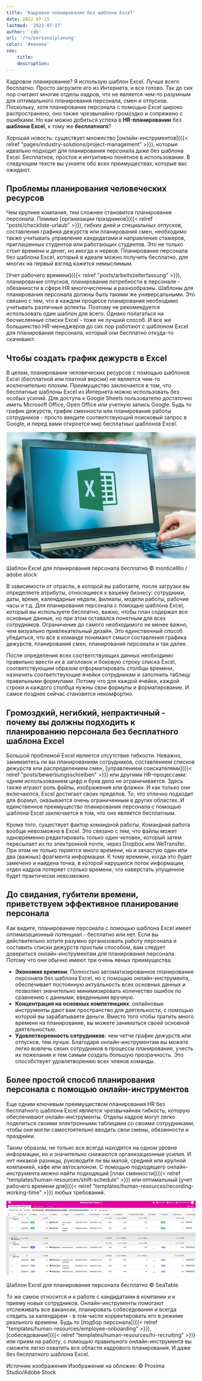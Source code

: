 ```yaml
---
title: 'Кадровое планирование без шаблона Excel'
date: 2022-07-15
lastmod: '2022-07-27'
author: 'cdb'
url: '/ru/personalplanung'
color: '#eeeeee'
seo:
    title:
    description:
---
```


Кадровое планирование? Я использую шаблон Excel. Лучше всего бесплатно. Просто загрузите его из Интернета, и все готово. Так до сих пор считают многие отделы кадров, что не является чем-то разумным для оптимального планирования персонала, смен и отпусков. Поскольку, хотя планирование персонала с помощью Excel широко распространено, оно также чрезвычайно громоздко и сопряжено с ошибками. Но как можно добиться успеха в **HR-планировании** без **шаблона Excel**, к тому же **бесплатного**?

Хорошая новость: существует множество [онлайн-инструментов]({{< relref "pages/industry-solutions/project-management" >}}), которые идеально подходят для планирования персонала даже без шаблона Excel. Бесплатное, простое и интуитивно понятное в использовании. В следующем тексте вы узнаете обо всех преимуществах, которые вас ожидают.

## Проблемы планирования человеческих ресурсов

Чем крупнее компания, тем сложнее становится планирование персонала. Помимо [организации праздников]({{< relref "posts/checkliste-urlaub" >}}), гибких дней и специальных отпусков, составления графика дежурств или планирования смен, необходимо также учитывать управление кандидатами и направление стажеров, приглашенных студентов или работающих студентов. Это не только стоит времени и денег, но иногда и нервов. Планирование персонала без шаблона Excel, который в идеале можно получить бесплатно, для многих на первый взгляд кажется немыслимым.

[Учет рабочего времени]({{< relref "posts/arbeitszeiterfassung" >}}), планирование отпусков, планирование потребности в персонале - обязанности в сфере HR многочисленны и разнообразны. Шаблоны для планирования персонала должны быть такими же универсальными. Это связано с тем, что в каждом процессе планирования необходимо учитывать различные аспекты. Поэтому не рекомендуется использовать один шаблон для всего. Однако полагаться на бесчисленные списки Excel - тоже не лучший способ. И все же большинство HR-менеджеров до сих пор работают с шаблоном Excel для планирования персонала, который они бесплатно откуда-то скачивают.

## Чтобы создать график дежурств в Excel

В целом, планирование человеческих ресурсов с помощью шаблонов Excel (бесплатной или платной версии) не является чем-то исключительно плохим. Преимущество заключается в том, что бесплатные шаблоны Excel из Интернета можно использовать без особых усилий. Для доступа к Google Sheets пользователю достаточно иметь Microsoft Office, Open Office или учетную запись Google. Будь то график дежурств, график сменности или планирование работы сотрудников - просто введите соответствующий поисковый запрос в Google, и перед вами откроется мир бесплатных шаблонов Excel.

![Сотрудники используют бесплатный шаблон Excel для планирования персонала.](Personalplanung-Excel-Vorlage-kostenlos_AdobeStock_343110940_bearbeitet-711x474.jpg)

Шаблон Excel для планирования персонала бесплатно © monticellllo / adobe stock

В зависимости от отрасли, в которой вы работаете, после загрузки вы определяете атрибуты, относящиеся к вашему бизнесу: сотрудники, даты, время, календарные недели, филиалы, модели работы, рабочие часы и т.д. Для планирования персонала с помощью шаблона Excel, который вы используете бесплатно, важно, чтобы план содержал все основные данные, но при этом оставался понятным для всех сотрудников. Ограничение до самого необходимого не менее важно, чем визуально привлекательный дизайн. Это единственный способ убедиться, что все в команде понимают смысл составления графика дежурств, планирования смен, планирования персонала и так далее.

После определения всех соответствующих данных необходимо правильно ввести их в заголовок и боковую строку списка Excel, соответствующим образом отформатировать столбцы времени, назначить соответствующие ячейки сотрудникам и заполнить таблицу правильными формулами. Потому что для каждой ячейки, каждой строки и каждого столбца нужны свои формулы и форматирование. И самое позднее сейчас становится некомфортно.

## Громоздкий, негибкий, непрактичный - почему вы должны подходить к планированию персонала без бесплатного шаблона Excel

Большой проблемой Excel является отсутствие гибкости. Неважно, занимаетесь ли вы планированием сотрудников, составлением списков дежурств или распределением смен, [управлением соискателями]({{< relref "posts/bewerbungsschreiben" >}}) или другими HR-процессами: одним использованием цифр и букв дело не ограничивается. Здесь также играют роль файлы, изображения или флажки. И как только они включаются, Excel достигает своих пределов. То, что отлично подходит для формул, оказывается очень ограниченным в других областях. И единственное преимущество планирования персонала с помощью шаблона Excel заключается в том, что оно является бесплатным.

Кроме того, существует фактор командной работы. Командная работа вообще невозможна в Excel. Это связано с тем, что файлы может одновременно редактировать только один человек, который затем пересылает их по электронной почте, через Dropbox или WeTransfer. При этом не только теряется много времени, но и зачастую один или два (важных) фрагмента информации. К тому времени, когда это будет замечено и найдена точка, в которой нарушился поток информации, отдел кадров потеряет столько времени, что наверстать упущенное будет практически невозможно.

## До свидания, губители времени, приветствуем эффективное планирование персонала

Как видите, планирование персонала с помощью шаблона Excel имеет оптимизационный потенциал - бесплатно или нет. Если вы действительно хотите разумно организовать работу персонала и составить списки дежурств простым способом, вам следует довериться онлайн-инструментам для планирования персонала. Потому что они обычно имеют три очень явных преимущества:

- **Экономия времени**: Полностью автоматизированное планирование персонала без шаблона Excel, но с помощью онлайн-инструмента, обеспечивает постоянную актуальность всех основных данных и позволяет значительно минимизировать количество ошибок по сравнению с данными, введенными вручную.
- **Концентрация на основных компетенциях**: онлайновые инструменты дают вам пространство для деятельности, с помощью которой вы зарабатываете деньги. Вместо того чтобы тратить много времени на планирование, вы можете заниматься своей основной деятельностью.
- **Удовлетворенность сотрудников**: чем четче график дежурств или отпусков, тем лучше. Благодаря онлайн-инструментам вы можете легко вовлечь своих сотрудников в процессы планирования, учесть их пожелания и тем самым создать большую прозрачность. Это способствует удовлетворению всех членов команды.

## Более простой способ планирования персонала с помощью онлайн-инструментов

Еще одним ключевым преимуществом планирования HR без бесплатного шаблона Excel является чрезвычайная гибкость, которую обеспечивают онлайн-инструменты. Отделы кадров могут легко поделиться своими электронными таблицами со своими сотрудниками, чтобы они могли самостоятельно вводить свои смены, обязанности и праздники.

Таким образом, не только все всегда находятся на одном уровне информации, но и значительно снижаются организационные усилия. И нет никакой разницы, руководите ли вы малой, средней или крупной компанией, кафе или автосалоном. С помощью подходящего онлайн-инструмента можно найти подходящий [план сменности]({{< relref "templates/human-resources/shift-schedule" >}}) или оптимальный [учет рабочего времени для]({{< relref "templates/human-resources/recording-working-time" >}}) любых требований.

![](Personalplanung-Excel-Vorlage-kostenlos-1088x428.png)

Шаблон Excel для планирования персонала бесплатно © SeaTable

То же самое относится и к работе с кандидатами в компании и к приему новых сотрудников. Онлайн-инструменты помогают отслеживать все вакансии, планировать собеседования и всегда следить за календарем - в том числе корректировать его в режиме реального времени. Будь то [подбор персонала]({{< relref "templates/human-resources/employee-onboarding" >}}), [собеседования]({{< relref "templates/human-resources/hr-recruiting" >}}) или прием на работу, с помощью правильного онлайн-инструмента вы сможете легко охватить все области кадрового планирования. И даже без бесплатного шаблона Excel.

Источник изображения Изображение на обложке: © Proxima Studio/Adobe Stock
